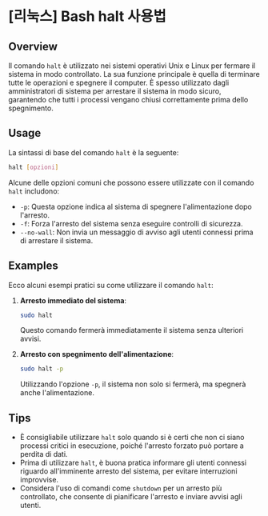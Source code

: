 # [리눅스] Bash halt 사용법

## Overview
Il comando `halt` è utilizzato nei sistemi operativi Unix e Linux per fermare il sistema in modo controllato. La sua funzione principale è quella di terminare tutte le operazioni e spegnere il computer. È spesso utilizzato dagli amministratori di sistema per arrestare il sistema in modo sicuro, garantendo che tutti i processi vengano chiusi correttamente prima dello spegnimento.

## Usage
La sintassi di base del comando `halt` è la seguente:

```bash
halt [opzioni]
```

Alcune delle opzioni comuni che possono essere utilizzate con il comando `halt` includono:

- `-p`: Questa opzione indica al sistema di spegnere l'alimentazione dopo l'arresto.
- `-f`: Forza l'arresto del sistema senza eseguire controlli di sicurezza.
- `--no-wall`: Non invia un messaggio di avviso agli utenti connessi prima di arrestare il sistema.

## Examples
Ecco alcuni esempi pratici su come utilizzare il comando `halt`:

1. **Arresto immediato del sistema**:
   ```bash
   sudo halt
   ```
   Questo comando fermerà immediatamente il sistema senza ulteriori avvisi.

2. **Arresto con spegnimento dell'alimentazione**:
   ```bash
   sudo halt -p
   ```
   Utilizzando l'opzione `-p`, il sistema non solo si fermerà, ma spegnerà anche l'alimentazione.

## Tips
- È consigliabile utilizzare `halt` solo quando si è certi che non ci siano processi critici in esecuzione, poiché l'arresto forzato può portare a perdita di dati.
- Prima di utilizzare `halt`, è buona pratica informare gli utenti connessi riguardo all'imminente arresto del sistema, per evitare interruzioni improvvise.
- Considera l'uso di comandi come `shutdown` per un arresto più controllato, che consente di pianificare l'arresto e inviare avvisi agli utenti.
